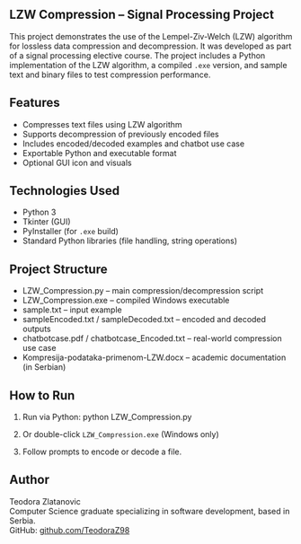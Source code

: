 ## LZW Compression – Signal Processing Project

This project demonstrates the use of the Lempel-Ziv-Welch (LZW) algorithm for lossless data compression and decompression. It was developed as part of a signal processing elective course. The project includes a Python implementation of the LZW algorithm, a compiled `.exe` version, and sample text and binary files to test compression performance.

## Features

- Compresses text files using LZW algorithm
- Supports decompression of previously encoded files
- Includes encoded/decoded examples and chatbot use case
- Exportable Python and executable format
- Optional GUI icon and visuals

## Technologies Used

- Python 3
- Tkinter (GUI)
- PyInstaller (for `.exe` build)
- Standard Python libraries (file handling, string operations)

## Project Structure

- LZW_Compression.py – main compression/decompression script
- LZW_Compression.exe – compiled Windows executable
- sample.txt – input example
- sampleEncoded.txt / sampleDecoded.txt – encoded and decoded outputs
- chatbotcase.pdf / chatbotcase_Encoded.txt – real-world compression use case
- Kompresija-podataka-primenom-LZW.docx – academic documentation (in Serbian)

## How to Run

1. Run via Python:
   python LZW_Compression.py

2. Or double-click `LZW_Compression.exe` (Windows only)

3. Follow prompts to encode or decode a file.

## Author

Teodora Zlatanovic  
Computer Science graduate specializing in software development, based in Serbia.  
GitHub: [github.com/TeodoraZ98](https://github.com/TeodoraZ98)
